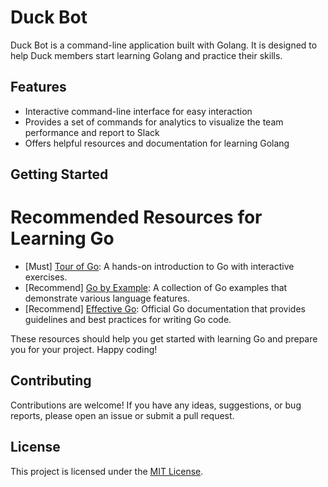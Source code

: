 # Duck Bot

Duck Bot is a command-line application built with Golang. It is designed to help Duck members start learning Golang and practice their skills.

## Features

- Interactive command-line interface for easy interaction
- Provides a set of commands for analytics to visualize the team performance and report to Slack
- Offers helpful resources and documentation for learning Golang

## Getting Started

# Recommended Resources for Learning Go
- [Must] [Tour of Go](https://tour.golang.org/welcome/1): A hands-on introduction to Go with interactive exercises.
- [Recommend] [Go by Example](https://gobyexample.com/): A collection of Go examples that demonstrate various language features.
- [Recommend] [Effective Go](https://golang.org/doc/effective_go.html): Official Go documentation that provides guidelines and best practices for writing Go code.

These resources should help you get started with learning Go and prepare you for your project. Happy coding!

## Contributing

Contributions are welcome! If you have any ideas, suggestions, or bug reports, please open an issue or submit a pull request.

## License

This project is licensed under the [MIT License](LICENSE).
